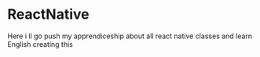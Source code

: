 # ReactNative
Here i ll go push my apprendiceship about all react native classes and learn English creating this
